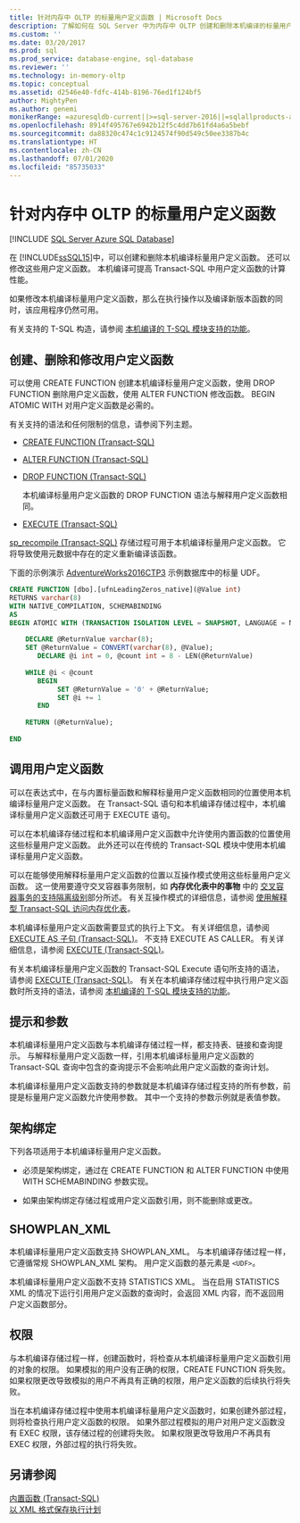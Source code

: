 ```yaml
---
title: 针对内存中 OLTP 的标量用户定义函数 | Microsoft Docs
description: 了解如何在 SQL Server 中为内存中 OLTP 创建和删除本机编译的标量用户定义函数。 本机编译可提高性能。
ms.custom: ''
ms.date: 03/20/2017
ms.prod: sql
ms.prod_service: database-engine, sql-database
ms.reviewer: ''
ms.technology: in-memory-oltp
ms.topic: conceptual
ms.assetid: d2546e40-fdfc-414b-8196-76ed1f124bf5
author: MightyPen
ms.author: genemi
monikerRange: =azuresqldb-current||>=sql-server-2016||=sqlallproducts-allversions||>=sql-server-linux-2017||=azuresqldb-mi-current
ms.openlocfilehash: 8914f495767e6942b12f5c4dd7b61fd4a6a5bebf
ms.sourcegitcommit: da88320c474c1c9124574f90d549c50ee3387b4c
ms.translationtype: HT
ms.contentlocale: zh-CN
ms.lasthandoff: 07/01/2020
ms.locfileid: "85735033"
---
```

# <a name="scalar-user-defined-functions-for-in-memory-oltp"></a>针对内存中 OLTP 的标量用户定义函数
[!INCLUDE [SQL Server Azure SQL Database](../../includes/applies-to-version/sql-asdb.md)]

  在 [!INCLUDE[ssSQL15](../../includes/sssql15-md.md)]中，可以创建和删除本机编译标量用户定义函数。 还可以修改这些用户定义函数。 本机编译可提高 Transact-SQL 中用户定义函数的计算性能。  
  
 如果修改本机编译标量用户定义函数，那么在执行操作以及编译新版本函数的同时，该应用程序仍然可用。  
  
 有关支持的 T-SQL 构造，请参阅 [本机编译的 T-SQL 模块支持的功能](../../relational-databases/in-memory-oltp/supported-features-for-natively-compiled-t-sql-modules.md)。  
  
## <a name="creating-dropping-and-altering-user-defined-functions"></a>创建、删除和修改用户定义函数  
 可以使用 CREATE FUNCTION 创建本机编译标量用户定义函数，使用 DROP FUNCTION 删除用户定义函数，使用 ALTER FUNCTION 修改函数。 BEGIN ATOMIC WITH 对用户定义函数是必需的。  
  
 有关支持的语法和任何限制的信息，请参阅下列主题。  
  
-   [CREATE FUNCTION (Transact-SQL)](../../t-sql/statements/create-function-transact-sql.md)  
  
-   [ALTER FUNCTION (Transact-SQL)](../../t-sql/statements/alter-function-transact-sql.md)  
  
-   [DROP FUNCTION (Transact-SQL)](../../t-sql/statements/drop-function-transact-sql.md)  
  
     本机编译标量用户定义函数的 DROP FUNCTION 语法与解释用户定义函数相同。  
  
-   [EXECUTE (Transact-SQL)](../../t-sql/language-elements/execute-transact-sql.md)  
  
 [sp_recompile (Transact-SQL)](../../relational-databases/system-stored-procedures/sp-recompile-transact-sql.md) 存储过程可用于本机编译标量用户定义函数。 它将导致使用元数据中存在的定义重新编译该函数。  
  
 下面的示例演示 [AdventureWorks2016CTP3](https://github.com/microsoft/sql-server-samples/releases/tag/adventureworks) 示例数据库中的标量 UDF。  
  
```sql  
CREATE FUNCTION [dbo].[ufnLeadingZeros_native](@Value int)   
RETURNS varchar(8)   
WITH NATIVE_COMPILATION, SCHEMABINDING  
AS   
BEGIN ATOMIC WITH (TRANSACTION ISOLATION LEVEL = SNAPSHOT, LANGUAGE = N'English')  
  
    DECLARE @ReturnValue varchar(8);  
    SET @ReturnValue = CONVERT(varchar(8), @Value);  
       DECLARE @i int = 0, @count int = 8 - LEN(@ReturnValue)  
  
    WHILE @i < @count  
       BEGIN  
            SET @ReturnValue = '0' + @ReturnValue;  
            SET @i += 1  
       END  
  
    RETURN (@ReturnValue);  
  
END  
```  
  
## <a name="calling-user-defined-functions"></a>调用用户定义函数  
 可以在表达式中，在与内置标量函数和解释标量用户定义函数相同的位置使用本机编译标量用户定义函数。 在 Transact-SQL 语句和本机编译存储过程中，本机编译标量用户定义函数还可用于 EXECUTE 语句。  
  
 可以在本机编译存储过程和本机编译用户定义函数中允许使用内置函数的位置使用这些标量用户定义函数。 此外还可以在传统的 Transact-SQL 模块中使用本机编译标量用户定义函数。  
  
 可以在能够使用解释标量用户定义函数的位置以互操作模式使用这些标量用户定义函数。 这一使用要遵守交叉容器事务限制，如 **内存优化表中的事物** 中的 [交叉容器事务的支持隔离级别](../../relational-databases/in-memory-oltp/transactions-with-memory-optimized-tables.md)部分所述。 有关互操作模式的详细信息，请参阅 [使用解释型 Transact-SQL 访问内存优化表](../../relational-databases/in-memory-oltp/accessing-memory-optimized-tables-using-interpreted-transact-sql.md)。  
  
 本机编译标量用户定义函数需要显式的执行上下文。 有关详细信息，请参阅 [EXECUTE AS 子句 (Transact-SQL)](../../t-sql/statements/execute-as-clause-transact-sql.md)。 不支持 EXECUTE AS CALLER。 有关详细信息，请参阅 [EXECUTE (Transact-SQL)](../../t-sql/language-elements/execute-transact-sql.md)。  
  
 有关本机编译标量用户定义函数的 Transact-SQL Execute 语句所支持的语法，请参阅 [EXECUTE (Transact-SQL)](../../t-sql/language-elements/execute-transact-sql.md)。 有关在本机编译存储过程中执行用户定义函数时所支持的语法，请参阅 [本机编译的 T-SQL 模块支持的功能](../../relational-databases/in-memory-oltp/supported-features-for-natively-compiled-t-sql-modules.md)。  
  
## <a name="hints-and-parameters"></a>提示和参数  
 本机编译标量用户定义函数与本机编译存储过程一样，都支持表、链接和查询提示。 与解释标量用户定义函数一样，引用本机编译标量用户定义函数的 Transact-SQL 查询中包含的查询提示不会影响此用户定义函数的查询计划。  
  
 本机编译标量用户定义函数支持的参数就是本机编译存储过程支持的所有参数，前提是标量用户定义函数允许使用参数。 其中一个支持的参数示例就是表值参数。  
  
## <a name="schema-bound"></a>架构绑定  
 下列各项适用于本机编译标量用户定义函数。  
  
-   必须是架构绑定，通过在 CREATE FUNCTION 和 ALTER FUNCTION 中使用 WITH SCHEMABINDING 参数实现。  
  
-   如果由架构绑定存储过程或用户定义函数引用，则不能删除或更改。  
  
## <a name="showplan_xml"></a>SHOWPLAN_XML  
 本机编译标量用户定义函数支持 SHOWPLAN_XML。 与本机编译存储过程一样，它遵循常规 SHOWPLAN_XML 架构。 用户定义函数的基元素是 `<UDF>`。  
  
 本机编译标量用户定义函数不支持 STATISTICS XML。 当在启用 STATISTICS XML 的情况下运行引用用户定义函数的查询时，会返回 XML 内容，而不返回用户定义函数部分。  
  
## <a name="permissions"></a>权限  
 与本机编译存储过程一样，创建函数时，将检查从本机编译标量用户定义函数引用的对象的权限。 如果模拟的用户没有正确的权限，CREATE FUNCTION 将失败。 如果权限更改导致模拟的用户不再具有正确的权限，用户定义函数的后续执行将失败。  
  
 当在本机编译存储过程中使用本机编译标量用户定义函数时，如果创建外部过程，则将检查执行用户定义函数的权限。 如果外部过程模拟的用户对用户定义函数没有 EXEC 权限，该存储过程的创建将失败。 如果权限更改导致用户不再具有 EXEC 权限，外部过程的执行将失败。  
  
## <a name="see-also"></a>另请参阅  
 [内置函数 (Transact-SQL)](~/t-sql/functions/functions.md)   
 [以 XML 格式保存执行计划](../../relational-databases/performance/save-an-execution-plan-in-xml-format.md)  
  
  
